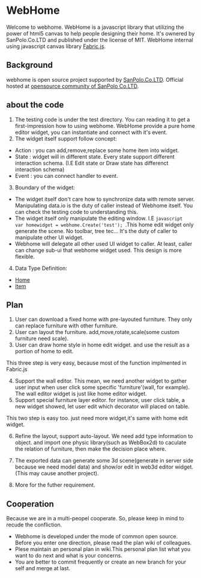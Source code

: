 WebHome
=======

  Welcome to webhome. WebHome is a javascript library that utilizing the power of html5 canvas to help people designing their home. It's ownered by SanPolo.Co.LTD and published under the license of MIT. WebHome internal using javascript canvas library [Fabric.js](http://fabricjs.com/).

Background
----------

 webhome is open source project supported by [SanPolo.Co.LTD](http://www.spolo.org). Official hosted at [opensource community of SanPolo Co.LTD](https://osc.spolo.org/root/webhome/tree/master).
 

about the code
--------------

1. The testing code is under the test directory. You can reading it to get a first-impression how to using webhome. WebHome provide a pure home editor widget, you can instantiate and connect with it's event.
2. The widget itself support follow concept:
  * Action : you can add,remove,replace some home item into widget.
  * State : widget will in different state. Every state support different interaction schema. (I.E Edit state or Draw state has differenct interaction schema)
  * Event : you can connect handler to event.
3. Boundary of the widget:
  * The widget itself don't care how to synchronize data with remote server. Manipulating data.io is the duty of caller instead of Webhome itself. You can check the testing code to understanding this.
  * The widget itself only manipulate the editing window. I.E ```javascript  var homewidget = webhome.Create('test'); ```.This home edit widget only generate the scene. No toolbar, tree tec... It's the duty of caller to manipulate other UI widget.
  * Webhome will delegate all other used UI widget to caller. At least, caller can change sub-ui that webhome widget used. This design is more flexible. 
4. Data Type Definition:
  * [Home](home.dtd.md)
  * [Item](item.dtd.md)
  
Plan
----

1. User can download a fixed home with pre-layouted furniture. They only can replace furniture with other furniture.
2. User can layout the furniture. add,move,rotate,scale(some custom furniture need scale).
3. User can draw home style in home edit widget. and use the result as a portion of home to edit.

This three step is very easy, because most of the function implmented in Fabric.js

4. Support the wall editor. This mean, we need another widget to gather user input when user click some specific 'furniture'(wall, for example). The wall editor widget is just like home editor widget.
5. Support special furniture layer editor. for instance, user click table, a new widget showed, let user edit which decorator will placed on table.

This two step is easy too. just need more widget,it's same with home edit widget.

6. Refine the layout, support auto-layout. We need add type information to object. and import one physic library(such as WebBox2d) to caculate the relation of furniture, then make the decision place where.
7. The exported data can generate some 3d scene(generate in server side because we need model data) and show/or edit in web3d editor widget. (This may cause another project).

8. More for the futher requirement.


Cooperation
-----------

Because we are in a multi-peopel cooperate. So, please keep in mind to recude the confliction.
* Webhome is developed under the mode of common open source. Before you enter one direction, please read the plan wiki of colleagues.
* Plese maintain an personal plan in wiki.This personal plan list what you want to do next and what is your concerns.
* You are better to commit frequently or create an new branch for your self and merge at last.
